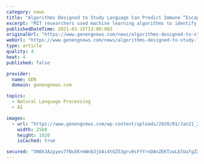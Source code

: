 ```yaml
---
category: news
title: "Algorithms Designed to Study Language Can Predict Immune “Escape” Mutations for HIV, Influenza, and SARS-CoV-2"
excerpt: "MIT researchers used machine learning algorithms to identify protein sequences that might represent better targets for vaccines."
publishedDateTime: 2021-01-15T13:00:00Z
originalUrl: "https://www.genengnews.com/news/algorithms-designed-to-study-language-can-predict-immune-escape-mutations-for-hiv-influenza-and-sars-cov-2/"
webUrl: "https://www.genengnews.com/news/algorithms-designed-to-study-language-can-predict-immune-escape-mutations-for-hiv-influenza-and-sars-cov-2/"
type: article
quality: 4
heat: 4
published: false

provider:
  name: GEN
  domain: genengnews.com

topics:
  - Natural Language Processing
  - AI

images:
  - url: "https://www.genengnews.com/wp-content/uploads/2020/01/Jan21_2020_Getty_683733957_SyringeVaccineVial-scaled.jpg"
    width: 2560
    height: 1920
    isCached: true

secured: "VN6k3Azpyev7fNsEKrmWnb3jb4i4tGZ53gru9sFYYrnDAnZEKTzwLblUafgZXAf/NxqVAHqYq5Ij08RkNSZHZQTLS8idxDpe3JHUhxExG9MAp3gX2jEpfrRN4ZJPLongEl343goturF+J7gvFXy2iWcAhQ/FaVnnN2uiad3plvbGb3Fu4zACC4Z/z71RDl6e2eQ1beTnh9FsxQ1hpHo6lKz1uT/4MJNQcveppiD9cKTB0hQeQcHrtJxcomhsWGYLJrBmt3O7vKWuycZWNnlBShCU68J1shKoPOLq3JvQD3+DaIzCWdvqWjo8oawglOnPf7b7ptAzX1oGPXf8eXlwKQqXKh+yRjyNPTrtshQBN4o=;AltpAVy72zM2WwfaJkKj1w=="
---
```


